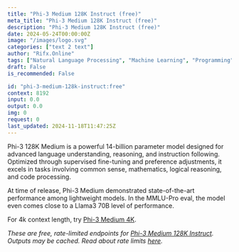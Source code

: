```yaml
---
title: "Phi-3 Medium 128K Instruct (free)"
meta_title: "Phi-3 Medium 128K Instruct (free)"
description: "Phi-3 Medium 128K Instruct (free)"
date: 2024-05-24T00:00:00Z
image: "/images/logo.svg"
categories: ["text 2 text"]
author: "Rifx.Online"
tags: ["Natural Language Processing", "Machine Learning", "Programming", "Data Science", "Chatbots", "Free"]
draft: False
is_recommended: False

id: "phi-3-medium-128k-instruct:free"
context: 8192
input: 0.0
output: 0.0
img: 0
request: 0
last_updated: 2024-11-18T11:47:25Z
---
```


Phi-3 128K Medium is a powerful 14-billion parameter model designed for advanced language understanding, reasoning, and instruction following. Optimized through supervised fine-tuning and preference adjustments, it excels in tasks involving common sense, mathematics, logical reasoning, and code processing.

At time of release, Phi-3 Medium demonstrated state-of-the-art performance among lightweight models. In the MMLU-Pro eval, the model even comes close to a Llama3 70B level of performance.

For 4k context length, try [Phi-3 Medium 4K](/microsoft/phi-3-medium-4k-instruct).

_These are free, rate-limited endpoints for [Phi-3 Medium 128K Instruct](/microsoft/phi-3-medium-128k-instruct). Outputs may be cached. Read about rate limits [here](/docs/limits)._

